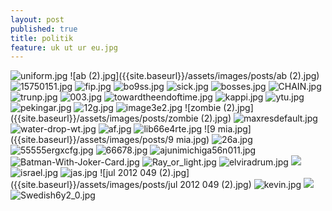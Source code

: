 ```yaml
---
layout: post
published: true
title: politik
feature: uk ut ur eu.jpg
---
```

![uniform.jpg]({{site.baseurl}}/assets/images/posts/uniform.jpg)
![ab (2).jpg]({{site.baseurl}}/assets/images/posts/ab (2).jpg)
![15750151.jpg]({{site.baseurl}}/assets/images/posts/15750151.jpg)
![fip.jpg]({{site.baseurl}}/assets/images/posts/fip.jpg)
![bo9ss.jpg]({{site.baseurl}}/assets/images/posts/bo9ss.jpg)
![sick.jpg]({{site.baseurl}}/assets/images/posts/sick.jpg)
![bosses.jpg]({{site.baseurl}}/assets/images/posts/bosses.jpg)
![CHAIN.jpg]({{site.baseurl}}/assets/images/posts/CHAIN.jpg)
![trunp.jpg]({{site.baseurl}}/assets/images/posts/trunp.jpg)
![003.jpg]({{site.baseurl}}/assets/images/posts/003.jpg)
![towardtheendoftime.jpg]({{site.baseurl}}/assets/images/posts/towardtheendoftime.jpg)
![kappi.jpg]({{site.baseurl}}/assets/images/posts/kappi.jpg)
![ytu.jpg]({{site.baseurl}}/assets/images/posts/ytu.jpg)
![pekingar.jpg]({{site.baseurl}}/assets/images/posts/pekingar.jpg)
![12g.jpg]({{site.baseurl}}/assets/images/posts/12g.jpg)
![image3e2.jpg]({{site.baseurl}}/assets/images/posts/image3e2.jpg)
![zombie (2).jpg]({{site.baseurl}}/assets/images/posts/zombie (2).jpg)
![maxresdefault.jpg]({{site.baseurl}}/assets/images/posts/maxresdefault.jpg)
![water-drop-wt.jpg]({{site.baseurl}}/assets/images/posts/water-drop-wt.jpg)
![af.jpg]({{site.baseurl}}/assets/images/posts/af.jpg)
![lib66e4rte.jpg]({{site.baseurl}}/assets/images/posts/lib66e4rte.jpg)
![9 mia.jpg]({{site.baseurl}}/assets/images/posts/9 mia.jpg)
![26a.jpg]({{site.baseurl}}/assets/images/posts/26a.jpg)
![55555ergxcfg.jpg]({{site.baseurl}}/assets/images/posts/55555ergxcfg.jpg)
![66678.jpg]({{site.baseurl}}/assets/images/posts/66678.jpg)
![ajunimichiga56n011.jpg]({{site.baseurl}}/assets/images/posts/ajunimichiga56n011.jpg)
![Batman-With-Joker-Card.jpg]({{site.baseurl}}/assets/images/posts/Batman-With-Joker-Card.jpg)
![Ray_or_light.jpg]({{site.baseurl}}/assets/images/posts/Ray_or_light.jpg)
![elviradrum.jpg]({{site.baseurl}}/assets/images/posts/elviradrum.jpg)
![]({{site.baseurl}}/assets/images/posts/Fotolia_40899204_5te5tfweSubscription_L.jpg)
![israel.jpg]({{site.baseurl}}/assets/images/posts/israel.jpg)
![jas.jpg]({{site.baseurl}}/assets/images/posts/jas.jpg)
![jul 2012 049 (2).jpg]({{site.baseurl}}/assets/images/posts/jul 2012 049 (2).jpg)
![kevin.jpg]({{site.baseurl}}/assets/images/posts/kevin.jpg)
![]({{site.baseurl}}/assets/images/posts/uk%20ut%20ur%20eu.jpg)
![Swedish6y2_0.jpg]({{site.baseurl}}/assets/images/posts/Swedish6y2_0.jpg)
